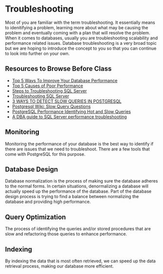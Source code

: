 # Troubleshooting

Most of you are familiar with the term troubleshooting. It essentially means to idenitifying a problem, learning more about what may be causing the problem and eventually coming with a plan that will resolve the problem. When it comes to databases, usually you are troubleshooting scalability and performance related issues. Database troubleshooting is a very broad topic but we are hoping to introduce the concept to you so that you can continue to look into further on your own.

## Resources to Browse Before Class

- [Top 5 Ways To Improve Your Database Performance](https://www.eversql.com/5-easy-ways-to-improve-your-database-performance/#:~:text=If%20you're%20having%20trouble,possible%20solution%20is%20data%20defragmentation.&text=The%20defragmentation%20of%20the%20disk,overall%20query%20and%20database%20performance.)
- [Top 5 Causes of Poor Performance](https://learn.percona.com/hubfs/Collateral/Solution_Briefs/Solution_Top_5_Causes_Poor_Performance.pdf)
- [Steps to Troubleshooting SQL Server](https://www.databasejournal.com/features/mssql/article.php/3899851/Nine-Steps-to-Troubleshooting-SQL-Server-problems.htm)
- [Troubleshooting SQL Server](https://www.red-gate.com/library/troubleshooting-sql-server-a-guide-for-accidental-dbas)
- [3 WAYS TO DETECT SLOW QUERIES IN POSTGRESQL](https://www.cybertec-postgresql.com/en/3-ways-to-detect-slow-queries-in-postgresql/#:~:text=A%20more%20traditional%20way%20to,and%20know%20where%20to%20look.)
- [Postgresql Wiki: Slow Query Questions](https://wiki.postgresql.org/wiki/Slow_Query_Questions)
- [PostgreSQL Performance Identifying Hot and Slow Queries](https://www.virtual-dba.com/postgresql-performance-identifying-hot-and-slow-queries/)
- [A DBA guide to SQL Server performance troubleshooting](https://www.sqlshack.com/dba-guide-sql-server-performance-troubleshooting-part-1-problems-performance-metrics/)

## Monitoring

Monitoring the performance of your database is the best way to identify if there are issues that we need to troubleshoot. There are a few tools that come with PostgreSQL for this purpose.

## Database Design

Database normalization is the process of making sure the database adheres to the normal forms. In certain situations, denormalizing a database will actually speed up the performance of the database. Part of the database design process is trying to find a balance between normalizing the database and providing high performance.

## Query Optimization

The process of identifying the queries and/or stored procedures that are slow and refactoring those queries to enhance performance.

## Indexing

By indexing the data that is most often retrieved, we can speed up the data retrieval process, making our database more efficient.

